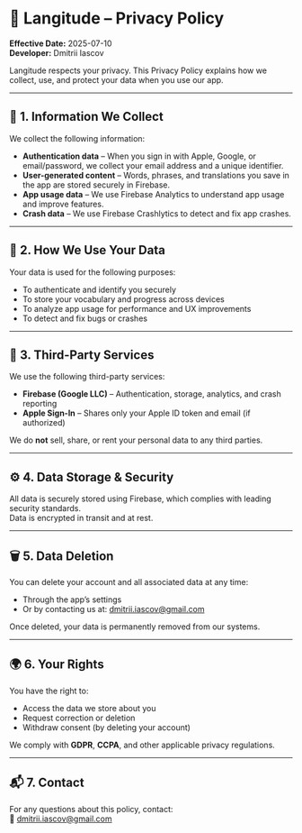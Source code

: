 
# 📄 Langitude – Privacy Policy

**Effective Date:** 2025-07-10  
**Developer:** Dmitrii Iascov

Langitude respects your privacy. This Privacy Policy explains how we collect, use, and protect your data when you use our app.

---

## 🔐 1. Information We Collect

We collect the following information:

- **Authentication data** – When you sign in with Apple, Google, or email/password, we collect your email address and a unique identifier.  
- **User-generated content** – Words, phrases, and translations you save in the app are stored securely in Firebase.  
- **App usage data** – We use Firebase Analytics to understand app usage and improve features.  
- **Crash data** – We use Firebase Crashlytics to detect and fix app crashes.

---

## 🎯 2. How We Use Your Data

Your data is used for the following purposes:

- To authenticate and identify you securely  
- To store your vocabulary and progress across devices  
- To analyze app usage for performance and UX improvements  
- To detect and fix bugs or crashes  

---

## 🤝 3. Third-Party Services

We use the following third-party services:

- **Firebase (Google LLC)** – Authentication, storage, analytics, and crash reporting  
- **Apple Sign-In** – Shares only your Apple ID token and email (if authorized)

We do **not** sell, share, or rent your personal data to any third parties.

---

## ⚙️ 4. Data Storage & Security

All data is securely stored using Firebase, which complies with leading security standards.  
Data is encrypted in transit and at rest.

---

## 🗑️ 5. Data Deletion

You can delete your account and all associated data at any time:

- Through the app’s settings  
- Or by contacting us at: [dmitrii.iascov@gmail.com](mailto:dmitrii.iascov@gmail.com)

Once deleted, your data is permanently removed from our systems.

---

## 🌍 6. Your Rights

You have the right to:

- Access the data we store about you  
- Request correction or deletion  
- Withdraw consent (by deleting your account)

We comply with **GDPR**, **CCPA**, and other applicable privacy regulations.

---

## 📬 7. Contact

For any questions about this policy, contact:  
📧 [dmitrii.iascov@gmail.com](mailto:dmitrii.iascov@gmail.com)
